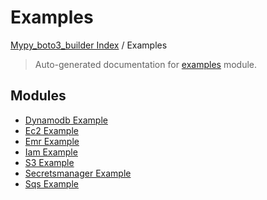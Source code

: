 # Examples

[Mypy_boto3_builder Index](../README.md#mypy_boto3_builder-index) /
Examples

> Auto-generated documentation for [examples](https://github.com/youtype/mypy_boto3_builder/blob/main/examples/__init__.py) module.

## Modules

- [Dynamodb Example](./dynamodb_example.md)
- [Ec2 Example](./ec2_example.md)
- [Emr Example](./emr_example.md)
- [Iam Example](./iam_example.md)
- [S3 Example](./s3_example.md)
- [Secretsmanager Example](./secretsmanager_example.md)
- [Sqs Example](./sqs_example.md)
